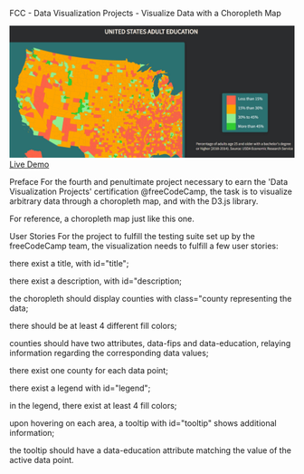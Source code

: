 FCC - Data Visualization Projects - Visualize Data with a Choropleth Map

![Screenshot](map.jpg)
[Live Demo](https://aneal07.github.io/Choropleth-Map/)

Preface
For the fourth and penultimate project necessary to earn the 'Data Visualization Projects' certification @freeCodeCamp, the task is to visualize arbitrary data through a choropleth map, and with the D3.js library.


For reference, a choropleth map just like this one.

User Stories
For the project to fulfill the testing suite set up by the freeCodeCamp team, the visualization needs to fulfill a few user stories:

 there exist a title, with id="title";

 there exist a description, with id="description;

 the choropleth should display counties with class="county representing the data;

 there should be at least 4 different fill colors;

 counties should have two attributes, data-fips and data-education, relaying information regarding the corresponding data values;

 there exist one county for each data point;

 there exist a legend with id="legend";

 in the legend, there exist at least 4 fill colors;

 upon hovering on each area, a tooltip with id="tooltip" shows additional information;

 the tooltip should have a data-education attribute matching the value of the active data point.
